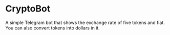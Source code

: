 # CryptoBot
A simple Telegram bot that shows the exchange rate of five tokens and fiat. You can also convert tokens into dollars in it.
